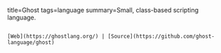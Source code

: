 title=Ghost
tags=language
summary=Small, class-based scripting language.
~~~~~~

[Web](https://ghostlang.org/) | [Source](https://github.com/ghost-language/ghost)

